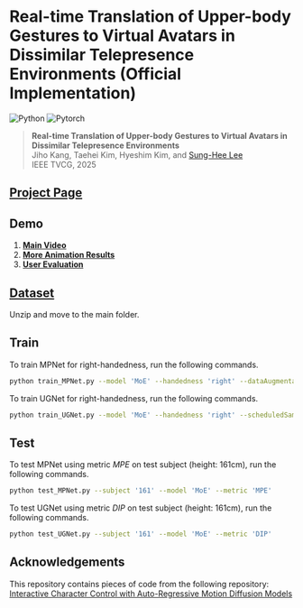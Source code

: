 # Real-time Translation of Upper-body Gestures to Virtual Avatars in Dissimilar Telepresence Environments (Official Implementation)
![Python](https://img.shields.io/badge/Python->=3.8.12-Blue?logo=python)  ![Pytorch](https://img.shields.io/badge/PyTorch->=1.11.0-Red?logo=pytorch)

> **Real-time Translation of Upper-body Gestures to Virtual Avatars in Dissimilar Telepresence Environments**<br>
> Jiho Kang, Taehei Kim, Hyeshim Kim, and [Sung-Hee Lee](https://scholar.google.com/citations?hl=en&user=AVII4wsAAAAJ)<br>
> IEEE TVCG, 2025

## [Project Page](https://jhkang0408.github.io/RTUGVADTE/)

## Demo
1. **[Main Video](https://youtu.be/mBE3tl9B8NE?feature=shared)**
2. **[More Animation Results](https://youtu.be/Rhb9zL9ehJk?feature=shared)**
3. **[User Evaluation](https://youtu.be/AmG1tvtSN9E?feature=shared)**

## [Dataset](https://www.dropbox.com/scl/fi/u1z2pbewlzuy6ox3s8od6/Dataset.zip?rlkey=wbw3agb3wy37c6ph6ld23dxwq&e=1&st=nwpukgq8&dl=0)
Unzip and move to the main folder.

## Train
To train MPNet for right-handedness, run the following commands.
```bash
python train_MPNet.py --model 'MoE' --handedness 'right' --dataAugmentation True --epochs 80 --batchSize 16
```
To train UGNet for right-handedness, run the following commands.
```bash
python train_UGNet.py --model 'MoE' --handedness 'right' --scheduledSampling True --dataAugmentation False --epochs 120 --c1 30 --c2 60 --batchSize 32
```

## Test
To test MPNet using metric *MPE* on test subject (height: 161cm), run the following commands.
```bash
python test_MPNet.py --subject '161' --model 'MoE' --metric 'MPE'
```
To test UGNet using metric *DIP* on test subject (height: 161cm), run the following commands.
```bash
python test_UGNet.py --subject '161' --model 'MoE' --metric 'DIP'
```

## Acknowledgements
This repository contains pieces of code from the following repository: \
[Interactive Character Control with Auto-Regressive Motion Diffusion Models](https://github.com/Yi-Shi94/AMDM)
